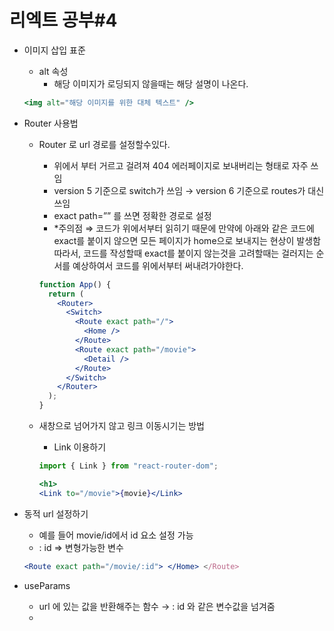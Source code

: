 # 리엑트 공부#4

- 이미지 삽입 표준
    - alt 속성
        - 해당 이미지가 로딩되지 않을때는 해당 설명이 나온다.
    
    ```jsx
    <img alt="해당 이미지를 위한 대체 텍스트" />
    ```
    
- Router 사용법
    - Router 로 url 경로를 설정할수있다.
        - 위에서 부터 거르고 걸려져 404 에러페이지로 보내버리는 형태로 자주 쓰임
        - version 5 기준으로 switch가 쓰임 → version 6 기준으로 routes가 대신 쓰임
        - exact path=”” 를 쓰면 정확한 경로로 설정
        - *주의점 ⇒  코드가 위에서부터 읽히기 때문에 만약에 아래와 같은 코드에 exact를 붙이지 않으면 모든 페이지가 home으로 보내지는 현상이 발생함
        따라서, 코드를 작성할때 exact를 붙이지 않는것을 고려할때는 걸러지는 순서를 예상하여서 코드를 위에서부터 써내려가야한다.
        
        ```jsx
        function App() {
          return (
            <Router>
              <Switch>
                <Route exact path="/">
                  <Home />
                </Route>
                <Route exact path="/movie">
                  <Detail />
                </Route>
              </Switch>
            </Router>
          );
        }
        ```
        
    - 새창으로 넘어가지 않고 링크 이동시기는 방법
        - Link 이용하기
        
        ```jsx
        import { Link } from "react-router-dom";
        
        <h1>
        <Link to="/movie">{movie}</Link>
        ```
        
- 동적 url 설정하기
    - 예를 들어 movie/id에서 id 요소 설정 가능
    - : id ⇒ 변형가능한 변수
    
    ```jsx
    <Route exact path="/movie/:id"> </Home> </Route>
    ```
    

- useParams
    - url 에 있는 값을 반환해주는 함수 → : id 와 같은 변수값을 넘겨줌
    -